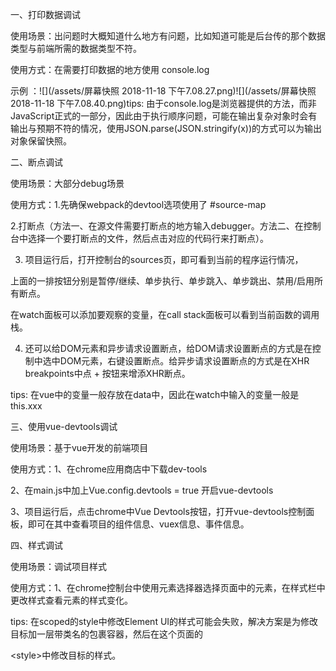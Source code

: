 一、打印数据调试

使用场景：出问题时大概知道什么地方有问题，比如知道可能是后台传的那个数据类型与前端所需的数据类型不符。

使用方式：在需要打印数据的地方使用 console.log

示例 ：![](/assets/屏幕快照 2018-11-18 下午7.08.27.png)![](/assets/屏幕快照 2018-11-18 下午7.08.40.png)tips: 由于console.log是浏览器提供的方法，而非JavaScript正式的一部分，因此由于执行顺序问题，可能在输出复杂对象时会有输出与预期不符的情况，使用JSON.parse\(JSON.stringify\(x\)\)的方式可以为输出对象保留快照。

二、断点调试

使用场景：大部分debug场景

使用方式：1.先确保webpack的devtool选项使用了 \#source-map

2.打断点（方法一、在源文件需要打断点的地方输入debugger。方法二、在控制台中选择一个要打断点的文件，然后点击对应的代码行来打断点）。

3. 项目运行后，打开控制台的sources页，即可看到当前的程序运行情况，

上面的一排按钮分别是暂停/继续、单步执行、单步跳入、单步跳出、禁用/启用所有断点。

在watch面板可以添加要观察的变量，在call stack面板可以看到当前函数的调用栈。

4. 还可以给DOM元素和异步请求设置断点，给DOM请求设置断点的方式是在控制中选中DOM元素，右键设置断点。给异步请求设置断点的方式是在XHR breakpoints中点 + 按钮来增添XHR断点。

  


tips: 在vue中的变量一般存放在data中，因此在watch中输入的变量一般是this.xxx

三、使用vue-devtools调试

使用场景：基于vue开发的前端项目

使用方式：1、在chrome应用商店中下载dev-tools

2、在main.js中加上Vue.config.devtools = true 开启vue-devtools

3、项目运行后，点击chrome中Vue Devtools按钮，打开vue-devtools控制面板，即可在其中查看项目的组件信息、vuex信息、事件信息。

  


四、样式调试

使用场景：调试项目样式

使用方式：1、在chrome控制台中使用元素选择器选择页面中的元素，在样式栏中更改样式查看元素的样式变化。

  


tips: 在scoped的style中修改Element UI的样式可能会失败，解决方案是为修改目标加一层带类名的包裹容器，然后在这个页面的

&lt;style&gt;中修改目标的样式。

